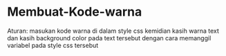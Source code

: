 # Membuat-Kode-warna
Aturan: masukan kode warna di dalam style css kemidian kasih warna text dan kasih background color pada text tersebut dengan cara memanggil variabel pada style css tersebut
